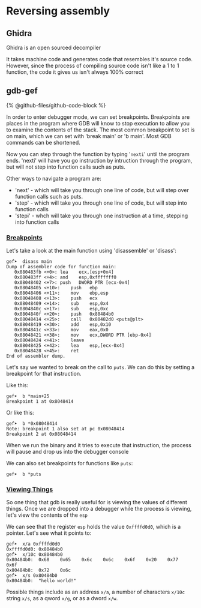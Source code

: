 # Reversing assembly

## Ghidra

Ghidra is an open sourced decompiler

It takes machine code and generates code that resembles it's source code. However, since the process of compiling source code isn't like a 1 to 1 function, the code it gives us isn't always 100% correct

## gdb-gef

{% @github-files/github-code-block %}

In order to enter debugger mode, we can set breakpoints. Breakpoints are places in the program where GDB will know to stop execution to allow you to examine the contents of the stack. The most common breakpoint to set is on main, which we can set with 'break main' or 'b main'. Most GDB commands can be shortened.

Now you can step through the function by typing '`nexti`' until the program ends. 'nexti' will have you go instruction by intruction through the program, but will not step into function calls such as puts.

Other ways to navigate a program are:

* 'next' - which will take you through one line of code, but will step over function calls such as puts.
* 'step' - which will take you through one line of code, but will step into function calls
* 'stepi' - whch will take you through one instruction at a time, stepping into function calls

### [Breakpoints](https://guyinatuxedo.github.io/02-intro_tooling/gdb-gef/index.html#breakpoints)

Let's take a look at the main function using 'disassemble' or 'disass':

```
gef➤  disass main
Dump of assembler code for function main:
   0x080483fb <+0>:	lea    ecx,[esp+0x4]
   0x080483ff <+4>:	and    esp,0xfffffff0
   0x08048402 <+7>:	push   DWORD PTR [ecx-0x4]
   0x08048405 <+10>:	push   ebp
   0x08048406 <+11>:	mov    ebp,esp
   0x08048408 <+13>:	push   ecx
   0x08048409 <+14>:	sub    esp,0x4
   0x0804840c <+17>:	sub    esp,0xc
   0x0804840f <+20>:	push   0x80484b0
   0x08048414 <+25>:	call   0x80482d0 <puts@plt>
   0x08048419 <+30>:	add    esp,0x10
   0x0804841c <+33>:	mov    eax,0x0
   0x08048421 <+38>:	mov    ecx,DWORD PTR [ebp-0x4]
   0x08048424 <+41>:	leave  
   0x08048425 <+42>:	lea    esp,[ecx-0x4]
   0x08048428 <+45>:	ret    
End of assembler dump.

```

Let's say we wanted to break on the call to `puts`. We can do this by setting a breakpoint for that instruction.

Like this:

```
gef➤  b *main+25
Breakpoint 1 at 0x8048414
```

Or like this:

```
gef➤  b *0x08048414
Note: breakpoint 1 also set at pc 0x08048414
Breakpoint 2 at 0x08048414
```

When we run the binary and it tries to execute that instruction, the process will pause and drop us into the debugger console

We can also set breakpoints for functions like `puts`:

```
gef➤  b *puts
```

### [Viewing Things](https://guyinatuxedo.github.io/02-intro_tooling/gdb-gef/index.html#viewing-things)

So one thing that gdb is really useful for is viewing the values of different things. Once we are dropped into a debugger while the process is viewing, let's view the contents of the `esp`

We can see that the register `esp` holds the value `0xffffd0d0`, which is a pointer. Let's see what it points to:

```
gef➤  x/a 0xffffd0d0
0xffffd0d0:	0x80484b0
gef➤  x/10c 0x80484b0
0x80484b0:	0x68	0x65	0x6c	0x6c	0x6f	0x20	0x77	0x6f
0x80484b8:	0x72	0x6c
gef➤  x/s 0x80484b0
0x80484b0:	"hello world!"
```

Possible things include as an address `x/a`, a number of characters `x/10c` string `x/s`, as a qword `x/g`, or as a dword `x/w`.

